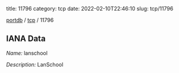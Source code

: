 title: 11796
category: tcp
date: 2022-02-10T22:46:10
slug: tcp/11796

[portdb](/) / [tcp](/category/tcp.html) / 11796


## IANA Data

_Name:_ lanschool

_Description:_ LanSchool

